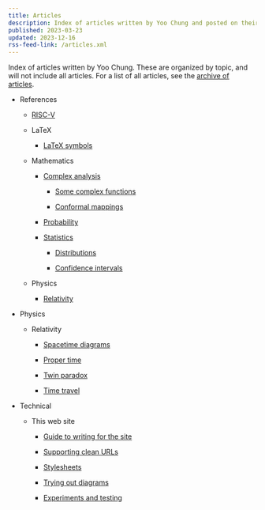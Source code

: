 ```yaml
---
title: Articles
description: Index of articles written by Yoo Chung and posted on their personal web site.
published: 2023-03-23
updated: 2023-12-16
rss-feed-link: /articles.xml
---
```


Index of articles written by Yoo Chung.
These are organized by topic, and will not include all articles.
For a list of all articles, see the [archive of articles](/article/archive).

*   References

    *   [RISC-V](/article/reference/hardware/riscv/)

    *   LaTeX

        *   [LaTeX symbols](/article/reference/latex/symbols)

    *   Mathematics

        *   [Complex analysis](/article/reference/math/analysis/complex/)

            *   [Some complex functions](/article/reference/math/analysis/complex/functions/)

            *   [Conformal mappings](/article/reference/math/analysis/complex/conformal-mappings/)

        *   [Probability](/article/reference/math/probability)

        *   [Statistics](/article/reference/math/statistics/)

            *   [Distributions](/article/reference/math/statistics/distributions)

            *   [Confidence intervals](/article/reference/math/statistics/confidence-intervals/)

    *   Physics

        *   [Relativity](/article/reference/physics/relativity/)

*   Physics

    *   Relativity

        *   [Spacetime diagrams](/article/physics/relativity/spacetime-diagrams)

        *   [Proper time](/article/physics/relativity/proper-time/)

        *   [Twin paradox](/article/physics/relativity/paradox/twin/)

        *   [Time travel](/article/physics/relativity/superluminal/)

*   Technical

    *   This web site

        *   [Guide to writing for the site](/article/technical/website/guide)

        *   [Supporting clean URLs](/article/technical/website/extensionless)

        *   [Stylesheets](/article/technical/website/styles/)

        *   [Trying out diagrams](/article/technical/website/diagrams/trying-out)

        *   [Experiments and testing](/article/technical/website/experiments/)

